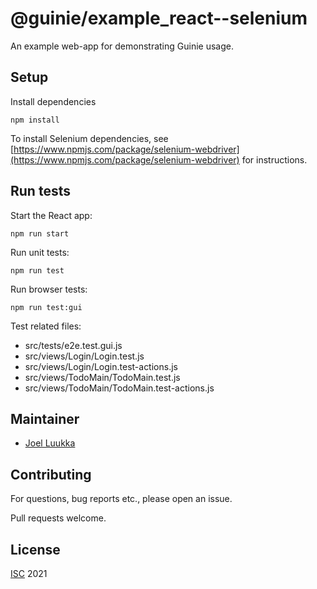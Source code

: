 # @guinie/example_react--selenium

An example web-app for demonstrating Guinie usage.

## Setup

Install dependencies

```
npm install
```

To install Selenium dependencies, see [https://www.npmjs.com/package/selenium-webdriver](https://www.npmjs.com/package/selenium-webdriver) for instructions.

## Run tests

Start the React app:

```
npm run start
```

Run unit tests:

```
npm run test
```

Run browser tests:

```
npm run test:gui
```

Test related files:
- src/tests/e2e.test.gui.js
- src/views/Login/Login.test.js
- src/views/Login/Login.test-actions.js
- src/views/TodoMain/TodoMain.test.js
- src/views/TodoMain/TodoMain.test-actions.js

## Maintainer

- [Joel Luukka](https://github.com/jluukka-ge)

## Contributing

For questions, bug reports etc., please open an issue.

Pull requests welcome.

## License

[ISC](LICENSE) 2021
